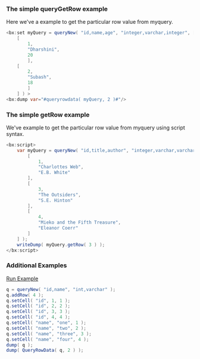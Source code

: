 ### The simple queryGetRow example

Here we've a example to get the particular row value from myquery.


```java
<bx:set myQuery = queryNew( "id,name,age", "integer,varchar,integer", [ 
	[
		1,
		"Dharshini",
		20
		],
	[
		2,
		"Subash",
		18
		]
	] ) >
<bx:dump var="#queryrowdata( myQuery, 2 )#"/>
```


### The simple getRow example

We've example to get the particular row value from myquery using script syntax.


```java
<bx:script>
	var myQuery = queryNew( "id,title,author", "integer,varchar,varchar", [
		[
			1,
			"Charlottes Web",
			"E.B. White"
		],
		[
			3,
			"The Outsiders",
			"S.E. Hinton"
		],
		[
			4,
			"Mieko and the Fifth Treasure",
			"Eleanor Coerr"
		]
	] );
	writeDump( myQuery.getRow( 3 ) );
</bx:script>

```


### Additional Examples

<a href="https://try.boxlang.io/?code=eJwrVLBVKCxNLar0Sy3XUFDKTNHJS8xNVdIBMvNKdMoSi5IzEouUFDStuQr1ElNSgvKBqkwg3OLUEufUnBywLqAGQyDCKmEERFgljIEIq4SJDqYdMGfl54EoDJtg0iXl%2BUpY7INLZxSlghgY9sIUpOWXFilBrU8pzS3QUChEMANBAQUMApfEkkSgBNgekCwAYFhZSg%3D%3D" target="_blank">Run Example</a>

```java
q = queryNew( "id,name", "int,varchar" );
q.addRow( 4 );
q.setCell( "id", 1, 1 );
q.setCell( "id", 2, 2 );
q.setCell( "id", 3, 3 );
q.setCell( "id", 4, 4 );
q.setCell( "name", "one", 1 );
q.setCell( "name", "two", 2 );
q.setCell( "name", "three", 3 );
q.setCell( "name", "four", 4 );
dump( q );
dump( QueryRowData( q, 2 ) );

```


